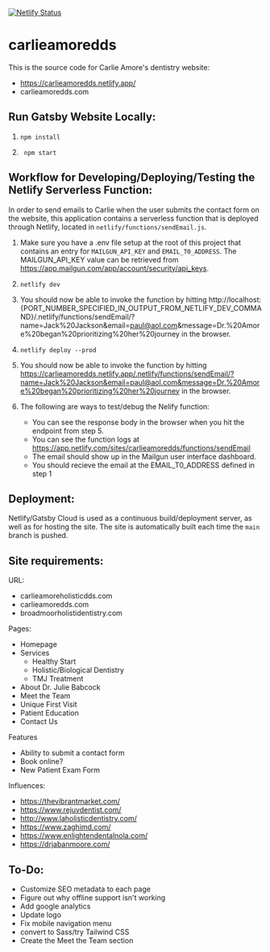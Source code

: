 [![Netlify Status](https://api.netlify.com/api/v1/badges/6eb6d45f-5e96-4d3e-bbdd-fb33397cd0c1/deploy-status)](https://app.netlify.com/sites/carlieamoredds/deploys)

# carlieamoredds 
This is the source code for Carlie Amore's dentistry website:
- https://carlieamoredds.netlify.app/
- carlieamoredds.com

## Run Gatsby Website Locally:

1.  ```shell
    npm install
    ```

2. ```shell
    npm start
    ```

## Workflow for Developing/Deploying/Testing the Netlify Serverless Function:
In order to send emails to Carlie when the user submits the contact form on the website, this application contains a serverless function that is deployed through Netlify, located in `netlify/functions/sendEmail.js`.

1.  Make sure you have a .env file setup at the root of this project that contains an entry for `MAILGUN_API_KEY` and `EMAIL_T0_ADDRESS`. The MAILGUN_API_KEY value can be retrieved from https://app.mailgun.com/app/account/security/api_keys.

2.  ```shell
    netlify dev
    ```

3. You should now be able to invoke the function by hitting http://localhost:{PORT_NUMBER_SPECIFIED_IN_OUTPUT_FROM_NETLIFY_DEV_COMMAND}/.netlify/functions/sendEmail/?name=Jack%20Jackson&email=paul@aol.com&message=Dr.%20Amore%20began%20prioritizing%20her%20journey in the browser.

4.  ```shell
    netlify deploy --prod
    ```

5. You should now be able to invoke the function by hitting https://carlieamoredds.netlify.app/.netlify/functions/sendEmail/?name=Jack%20Jackson&email=paul@aol.com&message=Dr.%20Amore%20began%20prioritizing%20her%20journey in the browser.

6. The following are ways to test/debug the Nelify function:
    - You can see the response body in the browser when you hit the endpoint from step 5.
    - You can see the function logs at https://app.netlify.com/sites/carlieamoredds/functions/sendEmail
    - The email should show up in the Mailgun user interface dashboard.
    - You should recieve the email at the EMAIL_T0_ADDRESS defined in step 1

## Deployment:
Netlify/Gatsby Cloud is used as a continuous build/deployment server, as well as for hosting the site.  The site is automatically built each time the `main` branch is pushed.

## Site requirements:

URL:
- carlieamoreholisticdds.com
- carlieamoredds.com
- broadmoorholistidentistry.com

Pages:
- Homepage
- Services
    - Healthy Start
    - Holistic/Biological Dentistry
    - TMJ Treatment
- About Dr. Julie Babcock
- Meet the Team
- Unique First Visit
- Patient Education
- Contact Us

Features
- Ability to submit a contact form
- Book online?
- New Patient Exam Form

Influences:
- https://thevibrantmarket.com/
- https://www.rejuvdentist.com/
- http://www.laholisticdentistry.com/
- https://www.zaghimd.com/
- https://www.enlightendentalnola.com/
- https://drjabanmoore.com/


## To-Do:
- Customize SEO metadata to each page
- Figure out why offline support isn't working
- Add google analytics
- Update logo
- Fix mobile navigation menu
- convert to Sass/try Tailwind CSS
- Create the Meet the Team section

